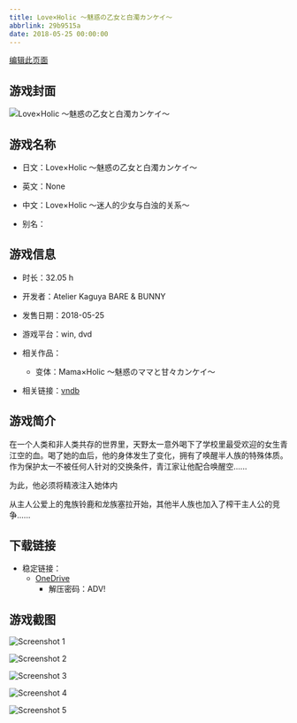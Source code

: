 ```yaml
---
title: Love×Holic ～魅惑の乙女と白濁カンケイ～
abbrlink: 29b9515a
date: 2018-05-25 00:00:00
---
```

[编辑此页面](https://github.com/ACG-3/ADV3-source/blob/main/source/_posts/games/Love%C3%97Holic%20%EF%BD%9E%E9%AD%85%E6%83%91%E3%81%AE%E4%B9%99%E5%A5%B3%E3%81%A8%E7%99%BD%E6%BF%81%E3%82%AB%E3%83%B3%E3%82%B1%E3%82%A4%EF%BD%9E.md)

## 游戏封面

![Love×Holic ～魅惑の乙女と白濁カンケイ～](https://pan.timero.xyz/d/onedrive/img_lib_001/Love%C3%97Holic%20%EF%BD%9E%E9%AD%85%E6%83%91%E3%81%AE%E4%B9%99%E5%A5%B3%E3%81%A8%E7%99%BD%E6%BF%81%E3%82%AB%E3%83%B3%E3%82%B1%E3%82%A4%EF%BD%9E_cover.avif)


## 游戏名称

- 日文：Love×Holic ～魅惑の乙女と白濁カンケイ～
- 英文：None
- 中文：Love×Holic ～迷人的少女与白浊的关系～

- 别名：


## 游戏信息

- 时长：32.05 h
- 开发者：Atelier Kaguya BARE & BUNNY
- 发售日期：2018-05-25
- 游戏平台：win, dvd
- 相关作品：
   - 变体：Mama×Holic ～魅惑のママと甘々カンケイ～

- 相关链接：[vndb](https://vndb.org/v22713)


## 游戏简介

在一个人类和非人类共存的世界里，天野太一意外喝下了学校里最受欢迎的女生青江空的血。喝了她的血后，他的身体发生了变化，拥有了唤醒半人族的特殊体质。
作为保护太一不被任何人针对的交换条件，青江家让他配合唤醒空......

为此，他必须将精液注入她体内

从主人公爱上的鬼族铃鹿和龙族塞拉开始，其他半人族也加入了榨干主人公的竞争......


## 下载链接

- 稳定链接：
    - [OneDrive](https://pan.timero.xyz/onedrive/adv_lib_001/Love%C3%97Holic%20%EF%BD%9E%E9%AD%85%E6%83%91%E3%81%AE%E4%B9%99%E5%A5%B3%E3%81%A8%E7%99%BD%E6%BF%81%E3%82%AB%E3%83%B3%E3%82%B1%E3%82%A4%EF%BD%9E)
        - 解压密码：ADV!



## 游戏截图


![Screenshot 1](https://pan.timero.xyz/d/onedrive/img_lib_001/Love%C3%97Holic%20%EF%BD%9E%E9%AD%85%E6%83%91%E3%81%AE%E4%B9%99%E5%A5%B3%E3%81%A8%E7%99%BD%E6%BF%81%E3%82%AB%E3%83%B3%E3%82%B1%E3%82%A4%EF%BD%9E_Screenshot_1.avif)

![Screenshot 2](https://pan.timero.xyz/d/onedrive/img_lib_001/Love%C3%97Holic%20%EF%BD%9E%E9%AD%85%E6%83%91%E3%81%AE%E4%B9%99%E5%A5%B3%E3%81%A8%E7%99%BD%E6%BF%81%E3%82%AB%E3%83%B3%E3%82%B1%E3%82%A4%EF%BD%9E_Screenshot_2.avif)

![Screenshot 3](https://pan.timero.xyz/d/onedrive/img_lib_001/Love%C3%97Holic%20%EF%BD%9E%E9%AD%85%E6%83%91%E3%81%AE%E4%B9%99%E5%A5%B3%E3%81%A8%E7%99%BD%E6%BF%81%E3%82%AB%E3%83%B3%E3%82%B1%E3%82%A4%EF%BD%9E_Screenshot_3.avif)

![Screenshot 4](https://pan.timero.xyz/d/onedrive/img_lib_001/Love%C3%97Holic%20%EF%BD%9E%E9%AD%85%E6%83%91%E3%81%AE%E4%B9%99%E5%A5%B3%E3%81%A8%E7%99%BD%E6%BF%81%E3%82%AB%E3%83%B3%E3%82%B1%E3%82%A4%EF%BD%9E_Screenshot_4.avif)

![Screenshot 5](https://pan.timero.xyz/d/onedrive/img_lib_001/Love%C3%97Holic%20%EF%BD%9E%E9%AD%85%E6%83%91%E3%81%AE%E4%B9%99%E5%A5%B3%E3%81%A8%E7%99%BD%E6%BF%81%E3%82%AB%E3%83%B3%E3%82%B1%E3%82%A4%EF%BD%9E_Screenshot_5.avif)

